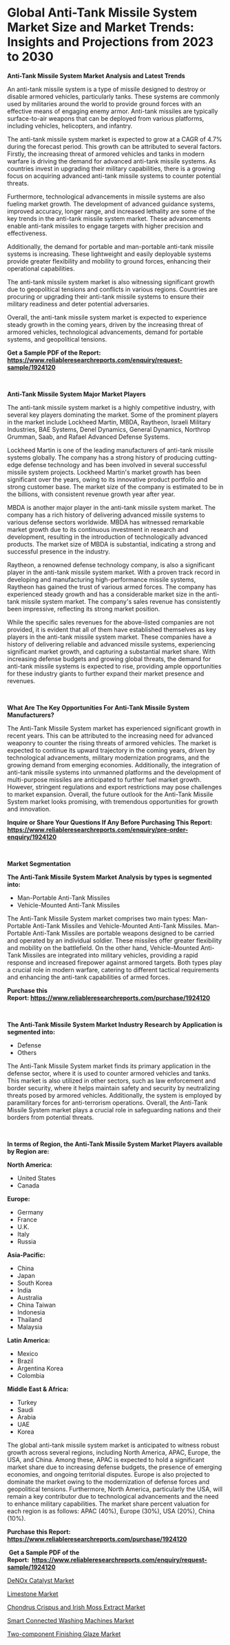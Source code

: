 <p><h1>Global Anti-Tank Missile System Market Size and Market Trends: Insights and Projections from 2023 to 2030</h1></p><p><strong>Anti-Tank Missile System Market Analysis and Latest Trends</strong></p>
<p><p>An anti-tank missile system is a type of missile designed to destroy or disable armored vehicles, particularly tanks. These systems are commonly used by militaries around the world to provide ground forces with an effective means of engaging enemy armor. Anti-tank missiles are typically surface-to-air weapons that can be deployed from various platforms, including vehicles, helicopters, and infantry.</p><p>The anti-tank missile system market is expected to grow at a CAGR of 4.7% during the forecast period. This growth can be attributed to several factors. Firstly, the increasing threat of armored vehicles and tanks in modern warfare is driving the demand for advanced anti-tank missile systems. As countries invest in upgrading their military capabilities, there is a growing focus on acquiring advanced anti-tank missile systems to counter potential threats.</p><p>Furthermore, technological advancements in missile systems are also fueling market growth. The development of advanced guidance systems, improved accuracy, longer range, and increased lethality are some of the key trends in the anti-tank missile system market. These advancements enable anti-tank missiles to engage targets with higher precision and effectiveness.</p><p>Additionally, the demand for portable and man-portable anti-tank missile systems is increasing. These lightweight and easily deployable systems provide greater flexibility and mobility to ground forces, enhancing their operational capabilities.</p><p>The anti-tank missile system market is also witnessing significant growth due to geopolitical tensions and conflicts in various regions. Countries are procuring or upgrading their anti-tank missile systems to ensure their military readiness and deter potential adversaries.</p><p>Overall, the anti-tank missile system market is expected to experience steady growth in the coming years, driven by the increasing threat of armored vehicles, technological advancements, demand for portable systems, and geopolitical tensions.</p></p>
<p><strong>Get a Sample PDF of the Report:&nbsp; <a href="https://www.reliableresearchreports.com/enquiry/request-sample/1924120">https://www.reliableresearchreports.com/enquiry/request-sample/1924120</a></strong></p>
<p>&nbsp;</p>
<p><strong>Anti-Tank Missile System Major Market Players</strong></p>
<p><p>The anti-tank missile system market is a highly competitive industry, with several key players dominating the market. Some of the prominent players in the market include Lockheed Martin, MBDA, Raytheon, Israeli Military Industries, BAE Systems, Denel Dynamics, General Dynamics, Northrop Grumman, Saab, and Rafael Advanced Defense Systems.</p><p>Lockheed Martin is one of the leading manufacturers of anti-tank missile systems globally. The company has a strong history of producing cutting-edge defense technology and has been involved in several successful missile system projects. Lockheed Martin's market growth has been significant over the years, owing to its innovative product portfolio and strong customer base. The market size of the company is estimated to be in the billions, with consistent revenue growth year after year.</p><p>MBDA is another major player in the anti-tank missile system market. The company has a rich history of delivering advanced missile systems to various defense sectors worldwide. MBDA has witnessed remarkable market growth due to its continuous investment in research and development, resulting in the introduction of technologically advanced products. The market size of MBDA is substantial, indicating a strong and successful presence in the industry.</p><p>Raytheon, a renowned defense technology company, is also a significant player in the anti-tank missile system market. With a proven track record in developing and manufacturing high-performance missile systems, Raytheon has gained the trust of various armed forces. The company has experienced steady growth and has a considerable market size in the anti-tank missile system market. The company's sales revenue has consistently been impressive, reflecting its strong market position.</p><p>While the specific sales revenues for the above-listed companies are not provided, it is evident that all of them have established themselves as key players in the anti-tank missile system market. These companies have a history of delivering reliable and advanced missile systems, experiencing significant market growth, and capturing a substantial market share. With increasing defense budgets and growing global threats, the demand for anti-tank missile systems is expected to rise, providing ample opportunities for these industry giants to further expand their market presence and revenues.</p></p>
<p>&nbsp;</p>
<p><strong>What Are The Key Opportunities For Anti-Tank Missile System Manufacturers?</strong></p>
<p><p>The Anti-Tank Missile System market has experienced significant growth in recent years. This can be attributed to the increasing need for advanced weaponry to counter the rising threats of armored vehicles. The market is expected to continue its upward trajectory in the coming years, driven by technological advancements, military modernization programs, and the growing demand from emerging economies. Additionally, the integration of anti-tank missile systems into unmanned platforms and the development of multi-purpose missiles are anticipated to further fuel market growth. However, stringent regulations and export restrictions may pose challenges to market expansion. Overall, the future outlook for the Anti-Tank Missile System market looks promising, with tremendous opportunities for growth and innovation.</p></p>
<p><strong>Inquire or Share Your Questions If Any Before Purchasing This Report: <a href="https://www.reliableresearchreports.com/enquiry/pre-order-enquiry/1924120">https://www.reliableresearchreports.com/enquiry/pre-order-enquiry/1924120</a></strong></p>
<p>&nbsp;</p>
<p><strong>Market Segmentation</strong></p>
<p><strong>The Anti-Tank Missile System Market Analysis by types is segmented into:</strong></p>
<p><ul><li>Man-Portable Anti-Tank Missiles</li><li>Vehicle-Mounted Anti-Tank Missiles</li></ul></p>
<p><p>The Anti-Tank Missile System market comprises two main types: Man-Portable Anti-Tank Missiles and Vehicle-Mounted Anti-Tank Missiles. Man-Portable Anti-Tank Missiles are portable weapons designed to be carried and operated by an individual soldier. These missiles offer greater flexibility and mobility on the battlefield. On the other hand, Vehicle-Mounted Anti-Tank Missiles are integrated into military vehicles, providing a rapid response and increased firepower against armored targets. Both types play a crucial role in modern warfare, catering to different tactical requirements and enhancing the anti-tank capabilities of armed forces.</p></p>
<p><strong>Purchase this Report:&nbsp;<a href="https://www.reliableresearchreports.com/purchase/1924120">https://www.reliableresearchreports.com/purchase/1924120</a></strong></p>
<p>&nbsp;</p>
<p><strong>The Anti-Tank Missile System Market Industry Research by Application is segmented into:</strong></p>
<p><ul><li>Defense</li><li>Others</li></ul></p>
<p><p>The Anti-Tank Missile System market finds its primary application in the defense sector, where it is used to counter armored vehicles and tanks. This market is also utilized in other sectors, such as law enforcement and border security, where it helps maintain safety and security by neutralizing threats posed by armored vehicles. Additionally, the system is employed by paramilitary forces for anti-terrorism operations. Overall, the Anti-Tank Missile System market plays a crucial role in safeguarding nations and their borders from potential threats.</p></p>
<p>&nbsp;</p>
<p><strong>In terms of Region, the Anti-Tank Missile System Market Players available by Region are:</strong></p>
<p>
    <p> <strong> North America: </strong>
        <ul>
            <li>United States</li>
            <li>Canada</li>
        </ul>
        </p> 
    <p> <strong> Europe: </strong>
        <ul>
            <li>Germany</li>
            <li>France</li>
            <li>U.K.</li>
            <li>Italy</li>
            <li>Russia</li>
        </ul>
        </p> 
    <p> <strong> Asia-Pacific: </strong>
        <ul>
            <li>China</li>
            <li>Japan</li>
            <li>South Korea</li>
            <li>India</li>
            <li>Australia</li>
            <li>China Taiwan</li>
            <li>Indonesia</li>
            <li>Thailand</li>
            <li>Malaysia</li>
        </ul>
        </p> 
    <p> <strong> Latin America: </strong>
        <ul>
            <li>Mexico</li>
            <li>Brazil</li>
            <li>Argentina Korea</li>
            <li>Colombia</li>
        </ul>
        </p> 
    <p> <strong> Middle East & Africa: </strong>
        <ul>
            <li>Turkey</li>
            <li>Saudi</li>
            <li>Arabia</li>
            <li>UAE</li>
            <li>Korea</li>
        </ul>
    </p>
    </p>
<p><p>The global anti-tank missile system market is anticipated to witness robust growth across several regions, including North America, APAC, Europe, the USA, and China. Among these, APAC is expected to hold a significant market share due to increasing defense budgets, the presence of emerging economies, and ongoing territorial disputes. Europe is also projected to dominate the market owing to the modernization of defense forces and geopolitical tensions. Furthermore, North America, particularly the USA, will remain a key contributor due to technological advancements and the need to enhance military capabilities. The market share percent valuation for each region is as follows: APAC (40%), Europe (30%), USA (20%), China (10%).</p></p>
<p><strong>Purchase this Report: <a href="https://www.reliableresearchreports.com/purchase/1924120">https://www.reliableresearchreports.com/purchase/1924120</a></strong></p>
<p>&nbsp;<strong>Get a Sample PDF of the Report:&nbsp;&nbsp;<a href="https://www.reliableresearchreports.com/enquiry/request-sample/1924120">https://www.reliableresearchreports.com/enquiry/request-sample/1924120</a></strong></p>
<p><strong></strong></p>
<p><p><a href="https://medium.com/@adellalesch/denox-catalyst-market-insights-into-market-cagr-market-trends-and-growth-strategies-60d8d952107f">DeNOx Catalyst Market</a></p><p><a href="https://medium.com/@robbleannon/decoding-limestone-market-metrics-market-share-trends-and-growth-patterns-13aeb57c2239">Limestone Market</a></p><p><a href="https://www.linkedin.com/pulse/chondrus-crispus-irish-moss-extract-market-size-share-global-ljanc/">Chondrus Crispus and Irish Moss Extract Market</a></p><p><a href="https://github.com/amae102299/Market-Research-Report-List-1/blob/main/smart-connected-washing-machines-market.md">Smart Connected Washing Machines Market</a></p><p><a href="https://www.linkedin.com/pulse/two-component-finishing-glaze-market-size-growth-forecast-maeqc/">Two-component Finishing Glaze Market</a></p></p>
